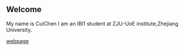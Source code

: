 ## Welcome

My name is CuiChen
I am an IBI1 student at ZJU-UoE institute,Zhejiang University.

[webpage](https://c.zju.edu.cn/)
